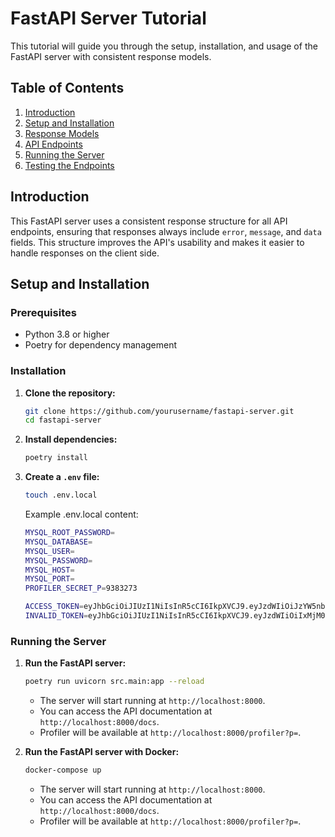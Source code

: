 # FastAPI Server Tutorial

This tutorial will guide you through the setup, installation, and usage of the FastAPI server with consistent response models.

## Table of Contents

1. [Introduction](#introduction)
2. [Setup and Installation](#setup-and-installation)
3. [Response Models](#response-models)
4. [API Endpoints](#api-endpoints)
5. [Running the Server](#running-the-server)
6. [Testing the Endpoints](#testing-the-endpoints)

## Introduction

This FastAPI server uses a consistent response structure for all API endpoints, ensuring that responses always include `error`, `message`, and `data` fields. This structure improves the API's usability and makes it easier to handle responses on the client side.

## Setup and Installation

### Prerequisites

- Python 3.8 or higher
- Poetry for dependency management

### Installation

1. **Clone the repository:**

   ```sh
   git clone https://github.com/yourusername/fastapi-server.git
   cd fastapi-server
   ```
2. **Install dependencies:**

   ```sh
   poetry install
   ```

3. **Create a `.env` file:**

   ```sh
   touch .env.local
   ```
   Example .env.local content:
    ```sh
    MYSQL_ROOT_PASSWORD=
    MYSQL_DATABASE=
    MYSQL_USER=
    MYSQL_PASSWORD=
    MYSQL_HOST=
    MYSQL_PORT=
    PROFILER_SECRET_P=9383273

    ACCESS_TOKEN=eyJhbGciOiJIUzI1NiIsInR5cCI6IkpXVCJ9.eyJzdWIiOiJzYW5nbGUxIiwiZXhwIjoxNzE4MjA0OTE3fQ.rH7Ux72gfZCCfErDW_YzdG4A9BhOidFszPRoFN-w6K0
    INVALID_TOKEN=eyJhbGciOiJIUzI1NiIsInR5cCI6IkpXVCJ9.eyJzdWIiOiIxMjM0NTY3ODkwIiwibmFtZSI6IkpvaG4gRG9lIiwiaWF0IjoxNTE2MjM5MDIyfQ.z-jTfyTJX1V3kEfdiq824clRo_WbSmuPhm5mLvu5F5E
    ```

### Running the Server
1. **Run the FastAPI server:**
   ```sh
   poetry run uvicorn src.main:app --reload
   ```
   - The server will start running at `http://localhost:8000`.
   - You can access the API documentation at `http://localhost:8000/docs`.
   - Profiler will be available at `http://localhost:8000/profiler?p=`.

2. **Run the FastAPI server with Docker:**
   ```sh
   docker-compose up
   ```
   - The server will start running at `http://localhost:8000`.
   - You can access the API documentation at `http://localhost:8000/docs`.
   - Profiler will be available at `http://localhost:8000/profiler?p=`.